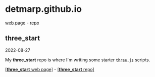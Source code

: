 # detmarp.github.io

[web page](https://detmarp.github.io) - [repo](https://github.com/detmarp/detmarp.github.io)

## three_start
2022-08-27

My **three_start** repo is where I'm writing some starter [`three.js`](https://threejs.org/) scripts.

[[**three_start** web page]](https://detmarp.github.io/three_start) -
[[**three_start** repo]](https://github.com/detmarp/three_start)
